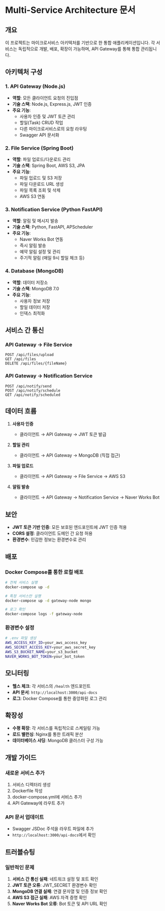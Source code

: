 # Multi-Service Architecture 문서

## 개요

이 프로젝트는 마이크로서비스 아키텍처를 기반으로 한 통합 애플리케이션입니다. 각 서비스는 독립적으로 개발, 배포, 확장이 가능하며, API Gateway를 통해 통합 관리됩니다.

## 아키텍처 구성

### 1. API Gateway (Node.js)
- **역할**: 모든 클라이언트 요청의 진입점
- **기술 스택**: Node.js, Express.js, JWT 인증
- **주요 기능**:
  - 사용자 인증 및 JWT 토큰 관리
  - 할일(Task) CRUD 작업
  - 다른 마이크로서비스로의 요청 라우팅
  - Swagger API 문서화

### 2. File Service (Spring Boot)
- **역할**: 파일 업로드/다운로드 관리
- **기술 스택**: Spring Boot, AWS S3, JPA
- **주요 기능**:
  - 파일 업로드 및 S3 저장
  - 파일 다운로드 URL 생성
  - 파일 목록 조회 및 삭제
  - AWS S3 연동

### 3. Notification Service (Python FastAPI)
- **역할**: 알림 및 메시지 발송
- **기술 스택**: Python, FastAPI, APScheduler
- **주요 기능**:
  - Naver Works Bot 연동
  - 즉시 알림 발송
  - 예약 알림 설정 및 관리
  - 주기적 알림 (매일 9시 할일 체크 등)

### 4. Database (MongoDB)
- **역할**: 데이터 저장소
- **기술 스택**: MongoDB 7.0
- **주요 기능**:
  - 사용자 정보 저장
  - 할일 데이터 저장
  - 인덱스 최적화

## 서비스 간 통신

### API Gateway → File Service
```
POST /api/files/upload
GET /api/files
DELETE /api/files/{fileName}
```

### API Gateway → Notification Service
```
POST /api/notify/send
POST /api/notify/schedule
GET /api/notify/scheduled
```

## 데이터 흐름

1. **사용자 인증**
   - 클라이언트 → API Gateway → JWT 토큰 발급

2. **할일 관리**
   - 클라이언트 → API Gateway → MongoDB (직접 접근)

3. **파일 업로드**
   - 클라이언트 → API Gateway → File Service → AWS S3

4. **알림 발송**
   - 클라이언트 → API Gateway → Notification Service → Naver Works Bot

## 보안

- **JWT 토큰 기반 인증**: 모든 보호된 엔드포인트에 JWT 인증 적용
- **CORS 설정**: 클라이언트 도메인 간 요청 허용
- **환경변수**: 민감한 정보는 환경변수로 관리

## 배포

### Docker Compose를 통한 로컬 배포
```bash
# 전체 서비스 실행
docker-compose up -d

# 특정 서비스만 실행
docker-compose up -d gateway-node mongo

# 로그 확인
docker-compose logs -f gateway-node
```

### 환경변수 설정
```bash
# .env 파일 생성
AWS_ACCESS_KEY_ID=your_aws_access_key
AWS_SECRET_ACCESS_KEY=your_aws_secret_key
AWS_S3_BUCKET_NAME=your_s3_bucket
NAVER_WORKS_BOT_TOKEN=your_bot_token
```

## 모니터링

- **헬스 체크**: 각 서비스의 `/health` 엔드포인트
- **API 문서**: `http://localhost:3000/api-docs`
- **로그**: Docker Compose를 통한 중앙화된 로그 관리

## 확장성

- **수평 확장**: 각 서비스를 독립적으로 스케일링 가능
- **로드 밸런싱**: Nginx를 통한 트래픽 분산
- **데이터베이스 샤딩**: MongoDB 클러스터 구성 가능

## 개발 가이드

### 새로운 서비스 추가
1. 서비스 디렉터리 생성
2. Dockerfile 작성
3. docker-compose.yml에 서비스 추가
4. API Gateway에 라우트 추가

### API 문서 업데이트
- Swagger JSDoc 주석을 라우트 파일에 추가
- `http://localhost:3000/api-docs`에서 확인

## 트러블슈팅

### 일반적인 문제
1. **서비스 간 통신 실패**: 네트워크 설정 및 포트 확인
2. **JWT 토큰 오류**: JWT_SECRET 환경변수 확인
3. **MongoDB 연결 실패**: 연결 문자열 및 인증 정보 확인
4. **AWS S3 접근 실패**: AWS 자격 증명 확인
5. **Naver Works Bot 오류**: Bot 토큰 및 API URL 확인


